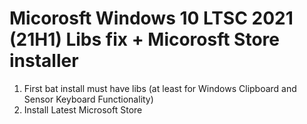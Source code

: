 # Micorosft Windows 10 LTSC 2021 (21H1) Libs fix + Micorosft Store installer

1. First bat install must have libs (at least for Windows Clipboard and Sensor Keyboard Functionality)
2. Install Latest Microsoft Store

